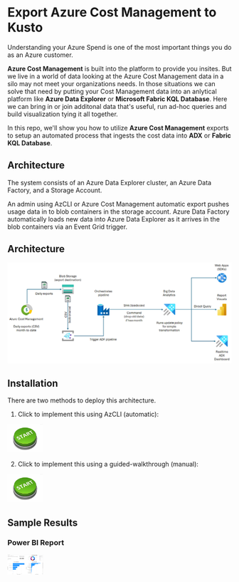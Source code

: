 # Export Azure Cost Management to Kusto
Understanding your Azure Spend is one of the most important things you do as an Azure customer. 

**Azure Cost Management** is built into the platform to provide you insites. But we live in a world of data looking at the Azure Cost Management data in a silo may not meet your organizations needs. In those situations we can solve that need by putting your Cost Management data into an anlytical platform like **Azure Data Explorer** or **Microsoft Fabric KQL Database**. Here we can bring in or join additonal data that's useful, run ad-hoc queries and build visualization tying it all together.

In this repo, we'll show you how to utilize **Azure Cost Management** exports to setup an automated process that ingests the cost data into **ADX** or **Fabric KQL Database**.

## Architecture

The system consists of an Azure Data Explorer cluster, an Azure Data Factory, and a Storage Account. 

An admin using AzCLI or Azure Cost Management automatic export pushes usage data in to blob containers in the storage account. Azure Data Factory automatically loads new data into Azure Data Explorer as it arrives in the blob containers via an Event Grid trigger.

## Architecture
![img](docs/images/dataflow.png)

## Installation

There are two methods to deploy this architecture. 

1. Click to implement this using AzCLI (automatic):

[<img alt="Template Deployment" width="80px" src="/docs/images/Start.jpg" />](/docs/template_deployment.md "Click to Start automation")

2. Click to implement this using a guided-walkthrough (manual):

[<img alt="Walkthrough Deployment" width="80px" src="/docs/images/Start.jpg" />](/docs/manual_deployment.md "Click to Start walkthrough")


## Sample Results 

### Power BI Report
[<img alt="PBI Report" width="80px" src="/docs/images/PBIReport.png" />](/pbireport/Sample%20Azure%20Spend%20Report.pbix "Click to download report")
